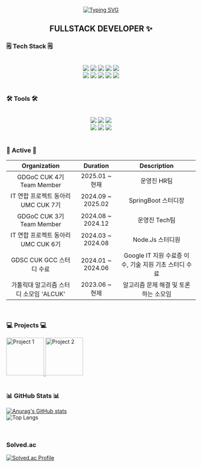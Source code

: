 <!-- [![Hits](https://hits.seeyoufarm.com/api/count/incr/badge.svg?url=https%3A%2F%2Fgithub.com%2Fzzsza)](https://hits.seeyoufarm.com) -->

<!-- <h1>🍀 Welcome to Haeun Park's GitHub 🍀</h1> -->

<br>

<div align="center"> 
<a href="https://git.io/typing-svg"><img src="https://readme-typing-svg.demolab.com?font=Fira+Code&size=35&pause=1000&color=1AF7D0&background=93FDFF00&center=true&width=680&height=55&lines=Welcom+to+Heaun's+GitHub" alt="Typing SVG" /></a>

 ## FULLSTACK DEVELOPER  ✨ </div>
 
  ### 🗒️ Tech Stack 🗒️
 <br>
  <div align=center>
   <img src="https://img.shields.io/badge/C%2B%2B-00599C?style=for-the-badge&logo=C%2B%2B&logoColor=white" /> 
    <img src="https://img.shields.io/badge/JavaScript-F7DF1E?style=for-the-badge&logo=javascript&logoColor=black" />
    <img src="https://img.shields.io/badge/HTML5-E34F26?style=for-the-badge&logo=html5&logoColor=white" />
    <img src="https://img.shields.io/badge/CSS3-1572B6?style=for-the-badge&logo=css3&logoColor=white" />
   <img src="https://img.shields.io/badge/React-61DAFB?style=for-the-badge&logo=react&logoColor=white"/>
<br>
    <img src="https://img.shields.io/badge/MySQL-4479A1?style=for-the-badge&logo=mysql&logoColor=white" />
    <img src="https://img.shields.io/badge/DataGrip-000000?style=for-the-badge&logo=datagrip&logoColor=white" />
    <img src="https://img.shields.io/badge/SpringBoot-6DB33F?style=for-the-badge&logo=springboot&logoColor=white" />
   <img src="https://img.shields.io/badge/Node.js-5FA04E?style=for-the-badge&logo=node.js&logoColor=white" />
<!--    <img src="https://img.shields.io/badge/Spring-6DB33F?style=for-the-badge&logo=mysql&logoColor=white" />  -->
   <img src="https://img.shields.io/badge/AWS-232F3E?style=for-the-badge&logo=awss&logoColor=white" />

  
  </div>
  
  <br>
  
  ### 🛠 Tools 🛠
  <br>
   <div align=center>
    <img src="https://img.shields.io/badge/git-F05033?style=for-the-badge&logo=git&logoColor=white" />
    <img src="https://img.shields.io/badge/github-181717?style=for-the-badge&logo=github&logoColor=white" />
    <img src="https://img.shields.io/badge/Notion-F3F3F3?style=for-the-badge&logo=notion&logoColor=black" />
    <br>
    <img src="https://img.shields.io/badge/VisualStudioCode-007ACC?style=for-the-badge&logo=visualstudiocode&logoColor=22ABF3" />
   <img src="https://img.shields.io/badge/IntelliJ-000000?style=for-the-badge&logo=intellijidea&logoColor=white"/>
    <a href="https://mint10.tistory.com/" target="_blank">
      <img src="https://img.shields.io/badge/Tistory-000000?style=for-the-badge&logo=tistory&logoColor=white" />
    </a>
   </div>
  
  <br>

  ### 📓 Active 📓

<div align=center>

| Organization                               | Duration              | Description                             |
|:------------------------------------:|:-----------------:|:----------------------------------:|
| GDGoC CUK 4기 Team Member            | 2025.01 ~ 현재   | 운영진 HR팀                        |
| IT 연합 프로젝트 동아리 UMC CUK 7기   | 2024.09 ~ 2025.02 | SpringBoot 스터디장               |
| GDGoC CUK 3기 Team Member            | 2024.08 ~ 2024.12 | 운영진 Tech팀                     |
| IT 연합 프로젝트 동아리 UMC CUK 6기   | 2024.03 ~ 2024.08 | Node.Js 스터디원                  |
| GDSC CUK GCC 스터디 수료            | 2024.01 ~ 2024.06 | Google IT 지원 수료증 이수, 기술 지원 기초 스터디 수료 |
| 가톨릭대 알고리즘 스터디 소모임 'ALCUK' | 2023.06 ~ 현재   | 알고리즘 문제 해결 및 토론하는 소모임 |

</div>


  <br>

  ### 💻 Projects 💻
  <div>
   <a href="http">
    <img src="https://github.com/user-attachments/assets/eaa91c90-a436-4130-9002-ff3630e81653" width="100px" alt="Project 1" /> </a>
   <a href="https://github.com/Link-zip">
    <img src="https://github.com/user-attachments/assets/ed144b24-af4a-44e1-91f4-e9d53b0414ed" width="100px" alt="Project 2" /></a>


  </div>
  
  <br>

  ### 📊 GitHub Stats 📊

[![Anurag's GitHub stats](https://github-readme-stats.vercel.app/api?username=haeun9634&show_icons=true&theme=radical)](https://github.com/haeun9634)
<br>
![Top Langs](https://github-readme-stats.vercel.app/api/top-langs/?username=haeun9634&layout=compact&theme=radical)

<br>

  ### Solved.ac 
  
[![Solved.ac Profile](https://mazassumnida.wtf/api/v2/generate_badge?boj=haeun9634)](https://solved.ac/profile/haeun9634)

<!--
<img src="http://mazandi.herokuapp.com/api?handle=haeun9634&theme=warm"/> -->
<br>

<!--
  ### 🔗 Links 🔗
  <div>
    <a href="https://mint10.tistory.com/" target="_blank">
      <img src="https://img.shields.io/badge/Tistory-000000?style=for-the-badge&logo=tistory&logoColor=white" />
    </a>
    <a href="mailto:haeun9634@naver.com">
      <img src="https://img.shields.io/badge/Email-03C75A?style=for-the-badge&logo=gmail&logoColor=white" />
    </a>
  </div>
</div>


<!--*haeun9634/haeun9634** is a ✨ _special_ ✨ repository because its `README.md` (this file) appears on your GitHub profile.

Here are some ideas to get you started:

- 🔭 I’m currently working on ...
- 🌱 I’m currently learning ...
- 👯 I’m looking to collaborate on ...
- 🤔 I’m looking for help with ...
- 💬 Ask me about ...
- 📫 How to reach me: ...
- 😄 Pronouns: ...
- ⚡ Fun fact: ...

![Top Langs](https://github-readme-stats.vercel.app/api/top-langs/?username=haeun9634&layout=compact)
[![Anurag's GitHub stats](https://github-readme-stats.vercel.app/api?username=haeun9634&show_icons=true&theme=radical)]
-->
